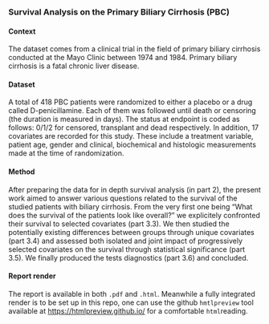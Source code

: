 ### Survival Analysis on the Primary Biliary Cirrhosis (PBC)

#### Context
The dataset comes from a clinical trial in the field of primary biliary cirrhosis conducted at the Mayo Clinic between 1974 and 1984. Primary biliary cirrhosis is a fatal chronic liver disease.

#### Dataset
A total of 418 PBC patients were randomized to either a placebo or a drug called D-penicillamine. Each of them was followed until death or censoring (the duration is measured in days). The status at endpoint is coded as follows: 0/1/2 for censored, transplant and dead respectively. In addition, 17 covariates are recorded for this study. These include a treatment variable, patient age, gender and clinical, biochemical and histologic measurements made at the time of randomization.

#### Method
After preparing the data for in depth survival analysis (in part 2), the present work aimed to answer various questions related to the survival of the studied patients with biliary cirrhosis. From the very first one being “What does the survival of the patients look like overall?” we explicitely confronted their survival to selected covariates (part 3.3). We then studied the potentially existing differences between groups through unique covariates (part 3.4) and assessed both isolated and joint impact of progressively selected covariates on the survival through statistical significance (part 3.5). We finally produced the tests diagnostics (part 3.6) and concluded.

#### Report render
The report is available in both `.pdf` and `.html`. Meanwhile a fully integrated render is to be set up in this repo, one can use the github `hmtlpreview` tool available at https://htmlpreview.github.io/ for a comfortable `html`reading.